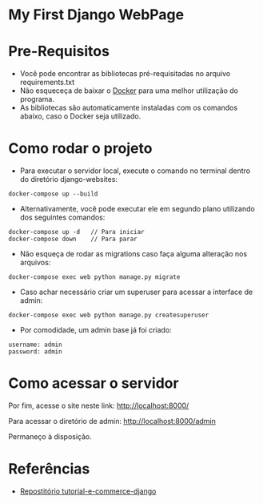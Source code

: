 # My First Django WebPage


# Pre-Requisitos

- Você pode encontrar as bibliotecas pré-requisitadas no arquivo requirements.txt
- Não esqueceça de baixar o [Docker](https://docs.docker.com/get-docker/) para uma melhor utilização do programa.
- As bibliotecas são automaticamente instaladas com os comandos abaixo, caso o Docker seja utilizado.

# Como rodar o projeto

- Para executar o servidor local, execute o comando no terminal dentro do diretório django-websites:
```
docker-compose up --build
```
- Alternativamente, você pode executar ele em segundo plano utilizando dos seguintes comandos:
```
docker-compose up -d   // Para iniciar
docker-compose down    // Para parar
```

- Não esqueça de rodar as migrations caso faça alguma alteração nos arquivos:
```
docker-compose exec web python manage.py migrate
```

- Caso achar necessário criar um superuser para acessar a interface de admin:
```
docker-compose exec web python manage.py createsuperuser
```

- Por comodidade, um admin base já foi criado:
```
username: admin
password: admin
```

# Como acessar o servidor
Por fim, acesse o site neste link: [http://localhost:8000/](http://localhost:8000/)

Para acessar o diretório de admin: [http://localhost:8000/admin](http://localhost:8000/admin)


Permaneço à disposição.

# Referências
- [Repostitório tutorial-e-commerce-django](https://github.com/fabioruicci/tutorial-e-commerce-django)
